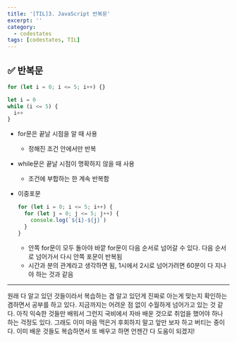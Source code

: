 ```yaml
---
title: '[TIL]3. JavaScript 반복문'
excerpt: ''
category:
  - codestates
tags: [codestates, TIL]
---
```


## ✅ 반복문

```jsx
for (let i = 0; i <= 5; i++) {}

let i = 0
while (i <= 5) {
  i++
}
```

- for문은 끝날 시점을 알 때 사용
  - 정해진 조건 안에서만 반복
- while문은 끝날 시점이 명확하지 않을 때 사용
  - 조건에 부합하는 한 계속 반복함
- 이중포문

  ```jsx
  for (let i = 0; i <= 5; i++) {
    for (let j = 0; j <= 5; j++) {
      console.log(`${i}-${j}`)
    }
  }
  ```

  - 안쪽 for문이 모두 돌아야 바깥 for문이 다음 순서로 넘어갈 수 있다. 다음 순서로 넘어가서 다시 안쪽 포문이 반복됨
  - 시간과 분의 관계라고 생각하면 됨, 1시에서 2시로 넘어가려면 60분이 다 지나야 하는 것과 같음

---

원래 다 알고 있던 것들이라서 복습하는 겸 알고 있던게 진짜로 아는게 맞는지 확인하는 겸하면서 공부를 하고 있다. 지금까지는 어려운 점 없이 수월하게 넘어가고 있는 것 같다. 아직 익숙한 것들만 배워서 그런지 국비에서 자바 배운 것으로 취업을 했어야 하나 하는 걱정도 있다. 그래도 이미 마음 먹은거 후회하지 말고 앞만 보자 하고 버티는 중이다. 이미 배운 것들도 복습하면서 또 배우고 하면 언젠간 다 도움이 되겠지!
